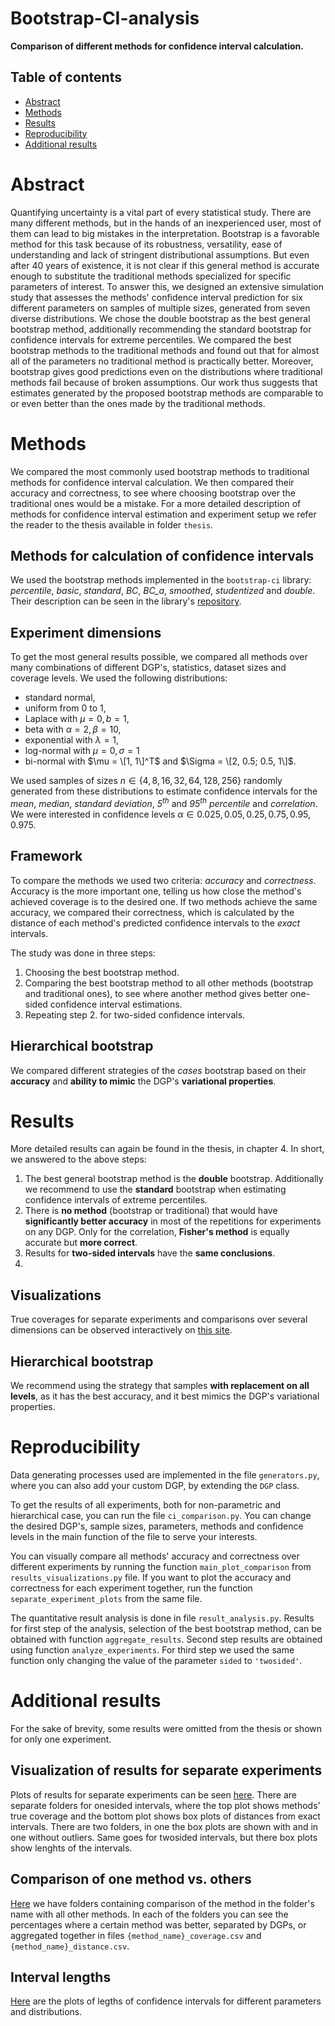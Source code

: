 # Bootstrap-CI-analysis
**Comparison of different methods for confidence interval calculation.**

## Table of contents
- [Abstract](#abstract)
- [Methods](#methods)
- [Results](#results)
- [Reproducibility](#reproducibility)
- [Additional results](#additional-results)

# Abstract
Quantifying uncertainty is a vital part of every statistical study. There are many different methods, but in the hands 
of an inexperienced user, most of them can lead to big mistakes in the interpretation. 
Bootstrap is a favorable method for this task because of its robustness, versatility, ease of understanding and lack of 
stringent distributional assumptions. 
But even after 40 years of existence, it is not clear if this general method is accurate enough to substitute the 
traditional methods specialized for specific parameters of interest.
To answer this, we designed an extensive simulation study that assesses the methods' confidence interval prediction for 
six different parameters on samples of multiple sizes, generated from seven diverse distributions. 
We chose the double bootstrap as the best general bootstrap method, additionally recommending the standard bootstrap 
for confidence intervals for extreme percentiles.
We compared the best bootstrap methods to the traditional methods and found out that for almost all of the parameters 
no traditional method is practically better. Moreover, bootstrap gives good predictions even on the distributions where 
traditional methods fail because of broken assumptions.
Our work thus suggests that estimates generated by the proposed bootstrap methods are comparable to or even better than 
the ones made by the traditional methods.

# Methods
We compared the most commonly used bootstrap methods to traditional methods for confidence interval
calculation. 
We then compared their accuracy and correctness, to see where choosing bootstrap over the traditional ones 
would be a mistake. 
For a more detailed description of methods for confidence interval estimation and experiment setup we refer the reader 
to the thesis available in folder `thesis`.

## Methods for calculation of confidence intervals
We used the bootstrap methods implemented in the `bootstrap-ci` library: *percentile*, *basic*, *standard*, *BC*, 
*BC_a*, *smoothed*, *studentized* and *double*. 
Their description can be seen in the library's
[repository](https://github.com/zrimseku/bootstrap-ci). 

## Experiment dimensions
To get the most general results possible, we compared all methods over many combinations of different DGP's, statistics, 
dataset sizes and coverage levels.
We used the following distributions:
- standard normal,
- uniform from $0$ to $1$,
- Laplace with $\mu = 0, b = 1$,
- beta with $\alpha = 2, \beta = 10$,
- exponential with $\lambda = 1$,
- log-normal with $\mu = 0, \sigma = 1$
- bi-normal with $\mu = \[1, 1\]^T$ 
            and $\Sigma = \[2, 0.5; 0.5, 1\]$.
  
We used samples of sizes $n \in \{4, 8, 16, 32, 64, 128, 256\}$ randomly generated from these distributions to estimate 
confidence intervals for the *mean*, *median*, *standard deviation*, *5<sup>th</sup>* and *95<sup>th</sup> percentile* and *correlation*.
We were interested in confidence levels $\alpha \in {0.025, 0.05, 0.25, 0.75, 0.95, 0.975}$.

## Framework
To compare the methods we used two criteria: *accuracy* and *correctness*. Accuracy is the more important one, telling 
us how close the method's achieved coverage is to the desired one. If two methods achieve the same accuracy, we compared
their correctness, which is calculated by the distance of each method's predicted confidence intervals to the *exact* 
intervals.

The study was done in three steps:
1. Choosing the best bootstrap method.
2. Comparing the best bootstrap method to all other methods (bootstrap and traditional ones), to see where another 
method gives better one-sided confidence interval estimations.
3. Repeating step 2. for two-sided confidence intervals.

## Hierarchical bootstrap
We compared different strategies of the *cases* bootstrap based on their **accuracy** and **ability to mimic** the DGP's 
**variational properties**.

# Results
More detailed results can again be found in the thesis, in chapter 4.
In short, we answered to the above steps:
1. The best general bootstrap method is the **double** bootstrap. Additionally we recommend to use the **standard** 
   bootstrap when estimating confidence intervals of extreme percentiles.
2. There is **no method** (bootstrap or traditional) that would have **significantly better accuracy** in most of the 
   repetitions for experiments on any DGP. Only for the correlation, **Fisher's method** is equally accurate but **more
   correct**.
3. Results for **two-sided intervals** have the **same conclusions**.
4. 

## Visualizations
True coverages for separate experiments and comparisons over several dimensions can be observed interactively on 
[this site](https://zrimseku.github.io/Bootstrap-CI-analysis/).

## Hierarchical bootstrap
We recommend using the strategy that samples **with replacement on all levels**, as it has the best accuracy, and it best
mimics the DGP's variational properties.

# Reproducibility
Data generating processes used are implemented in the file `generators.py`, where you can also add your custom DGP, by
extending the `DGP` class. 

To get the results of all experiments, both for non-parametric and hierarchical case, you can run the file 
`ci_comparison.py`. You can change the desired DGP's, sample sizes, parameters, methods and confidence levels in the 
main function of the file to serve your interests.

You can visually compare all methods' accuracy and correctness over different experiments by running the function 
`main_plot_comparison` from `results_visualizations.py` file.
If you want to plot the accuracy and correctness for each experiment together, run the function 
`separate_experiment_plots` from the same file.

The quantitative result analysis is done in file `result_analysis.py`. Results for first step of the analysis, selection
of the best bootstrap method, can be obtained with function `aggregate_results`. Second step results are obtained using
function `analyze_experiments`. 
For third step we used the same function only changing the value of the parameter `sided` to `'twosided'`.

# Additional results
For the sake of brevity, some results were omitted from the thesis or shown for only one experiment.

## Visualization of results for separate experiments
Plots of results for separate experiments can be seen [here](https://unilj-my.sharepoint.com/:f:/g/personal/uz2273_student_uni-lj_si/EiUyOxbJPHBBrm_me1NFhYkBBbNXr5dCdN6ZBCmnMuOHuA?e=QWIJ2y). There are separate folders for onesided intervals, where the top plot shows methods' true coverage and the bottom plot shows box plots of distances from exact intervals. There are two folders, in one the box plots are shown with and in one without outliers. Same goes for twosided intervals, but there box plots show lenghts of the intervals.

## Comparison of one method vs. others
[Here](https://unilj-my.sharepoint.com/:f:/g/personal/uz2273_student_uni-lj_si/EnidHNEzj95Eq3SBazhFBbUBIhPfYucwCBrGQwy173Kr4Q?e=eI4ocF) we have folders containing comparison of the method in the folder's name with all other methods. In each of the folders you can see the percentages where a certain method was better, separated by DGPs, or aggregated together in files `{method_name}_coverage.csv` and `{method_name}_distance.csv`.

## Interval lengths
[Here](https://unilj-my.sharepoint.com/:f:/g/personal/uz2273_student_uni-lj_si/EskVr9ueqDpKmaN6ndIcNe4Btl-c42KBz89LaLebzJfcxQ?e=bcJ2p7) are the plots of legths of confidence intervals for different parameters and distributions.

